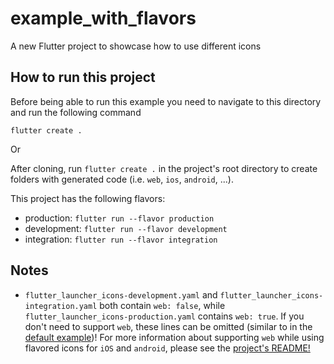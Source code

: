 # example_with_flavors

A new Flutter project to showcase how to use different icons

## How to run this project

Before being able to run this example you need to navigate to this directory and run the following command

```
flutter create .
```

Or

After cloning, run `flutter create .` in the project's root directory to create folders with generated code (i.e. `web`, `ios`, `android`, ...).

This project has the following flavors:

- production: `flutter run --flavor production`
- development: `flutter run --flavor development`
- integration: `flutter run --flavor integration`

## Notes

- `flutter_launcher_icons-development.yaml` and `flutter_launcher_icons-integration.yaml` both contain `web: false`, while
`flutter_launcher_icons-production.yaml` contains `web: true`. If you don't need to support `web`, these lines can be omitted (similar to
in the [default example](../default_example))! For more information about supporting `web` while using flavored icons for
`iOS` and `android`, please see the [project's README!](../../README.md#flutter-run---flavor-doesnt-work-with-web)
